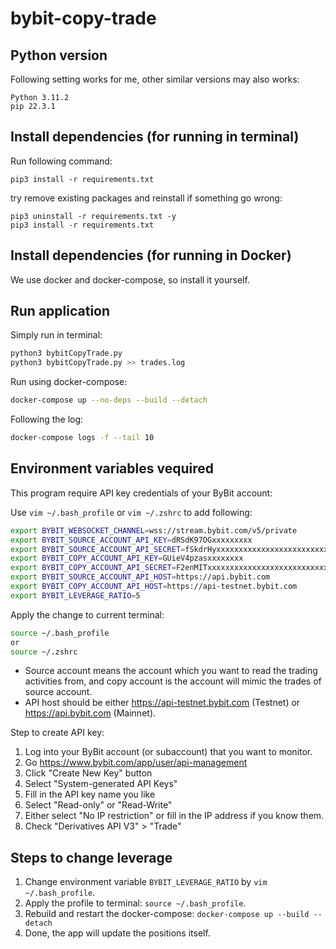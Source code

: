 # bybit-copy-trade

## Python version
Following setting works for me, other similar versions may also works:
```
Python 3.11.2
pip 22.3.1
```

## Install dependencies (for running in terminal)

Run following command:
```
pip3 install -r requirements.txt
```

try remove existing packages and reinstall if something go wrong:
```
pip3 uninstall -r requirements.txt -y
pip3 install -r requirements.txt
```

## Install dependencies (for running in Docker)

We use docker and docker-compose, so install it yourself.

## Run application
Simply run in terminal:
```bash
python3 bybitCopyTrade.py
python3 bybitCopyTrade.py >> trades.log
```

Run using docker-compose:
```bash
docker-compose up --no-deps --build --detach
```

Following the log:
```bash
docker-compose logs -f --tail 10
```

## Environment variables vequired

This program require API key credentials of your ByBit account:

Use `vim ~/.bash_profile` or `vim ~/.zshrc` to add following:
```bash
export BYBIT_WEBSOCKET_CHANNEL=wss://stream.bybit.com/v5/private
export BYBIT_SOURCE_ACCOUNT_API_KEY=dRSdK97OGxxxxxxxxx
export BYBIT_SOURCE_ACCOUNT_API_SECRET=fSkdrHyxxxxxxxxxxxxxxxxxxxxxxxxxxxxx
export BYBIT_COPY_ACCOUNT_API_KEY=GUieV4pzasxxxxxxxx
export BYBIT_COPY_ACCOUNT_API_SECRET=F2enMITxxxxxxxxxxxxxxxxxxxxxxxxxxxxx
export BYBIT_SOURCE_ACCOUNT_API_HOST=https://api.bybit.com
export BYBIT_COPY_ACCOUNT_API_HOST=https://api-testnet.bybit.com
export BYBIT_LEVERAGE_RATIO=5
```

Apply the change to current terminal:
```bash
source ~/.bash_profile
or
source ~/.zshrc
```

- Source account means the account which you want to read the trading activities from, and copy account is the account will mimic the trades of source account.
- API host should be either <https://api-testnet.bybit.com> (Testnet) or <https://api.bybit.com> (Mainnet).

Step to create API key:

1. Log into your ByBit account (or subaccount) that you want to monitor.
2. Go <https://www.bybit.com/app/user/api-management>
3. Click "Create New Key" button
4. Select "System-generated API Keys"
5. Fill in the API key name you like
6. Select "Read-only" or "Read-Write"
7. Either select "No IP restriction" or fill in the IP address if you know them.
8. Check "Derivatives API V3" > "Trade"

## Steps to change leverage

1. Change environment variable `BYBIT_LEVERAGE_RATIO` by `vim ~/.bash_profile`.
2. Apply the profile to terminal: `source ~/.bash_profile`.
3. Rebuild and restart the docker-compose: `docker-compose up --build --detach`
4. Done, the app will update the positions itself.
